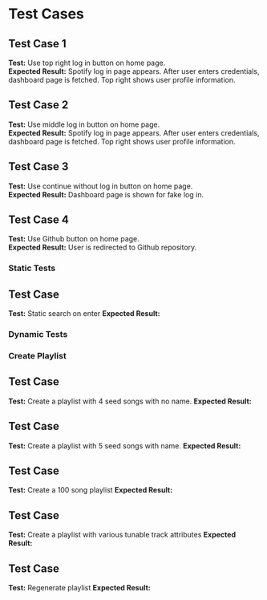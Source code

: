 # Test Cases

## Test Case 1
**Test:** Use top right log in button on home page.  
**Expected Result:** Spotify log in page appears. After user enters credentials, dashboard page is fetched. Top right shows user profile information. 

## Test Case 2
**Test:** Use middle log in button on home page.  
**Expected Result:** Spotify log in page appears. After user enters credentials, dashboard page is fetched. Top right shows user profile information. 

## Test Case 3
**Test:**  Use continue without log in button on home page.  
**Expected Result:** Dashboard page is shown for fake log in.

## Test Case 4
**Test:**  Use Github button on home page.  
**Expected Result:** User is redirected to Github repository. 

### Static Tests
## Test Case 
**Test:**  Static search on enter
**Expected Result:** 

### Dynamic Tests

### Create Playlist
## Test Case 
**Test:**  Create a playlist with 4 seed songs with no name.
**Expected Result:** 

## Test Case 
**Test:**  Create a playlist with 5 seed songs with name.
**Expected Result:** 

## Test Case 
**Test:**  Create a 100 song playlist
**Expected Result:** 

## Test Case 
**Test:**  Create a playlist with various tunable track attributes
**Expected Result:** 

## Test Case 
**Test:**  Regenerate playlist
**Expected Result:** 